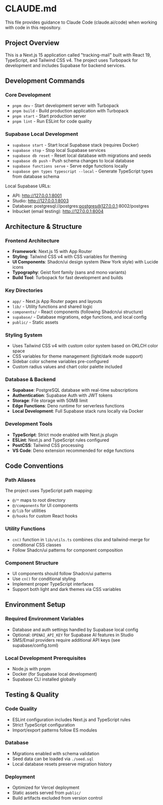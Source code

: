 # CLAUDE.md

This file provides guidance to Claude Code (claude.ai/code) when working with code in this repository.

## Project Overview

This is a Next.js 15 application called "tracking-mail" built with React 19, TypeScript, and Tailwind CSS v4. The project uses Turbopack for development and includes Supabase for backend services.

## Development Commands

### Core Development
- `pnpm dev` - Start development server with Turbopack
- `pnpm build` - Build production application with Turbopack
- `pnpm start` - Start production server
- `pnpm lint` - Run ESLint for code quality

### Supabase Local Development
- `supabase start` - Start local Supabase stack (requires Docker)
- `supabase stop` - Stop local Supabase services
- `supabase db reset` - Reset local database with migrations and seeds
- `supabase db push` - Push schema changes to local database
- `supabase functions serve` - Serve edge functions locally
- `supabase gen types typescript --local` - Generate TypeScript types from database schema

Local Supabase URLs:
- API: http://127.0.0.1:8001
- Studio: http://127.0.0.1:8003
- Database: postgresql://postgres:postgres@127.0.0.1:8002/postgres
- Inbucket (email testing): http://127.0.0.1:8004

## Architecture & Structure

### Frontend Architecture
- **Framework**: Next.js 15 with App Router
- **Styling**: Tailwind CSS v4 with CSS variables for theming
- **UI Components**: Shadcn/ui design system (New York style) with Lucide icons
- **Typography**: Geist font family (sans and mono variants)
- **Build Tool**: Turbopack for fast development and builds

### Key Directories
- `app/` - Next.js App Router pages and layouts
- `lib/` - Utility functions and shared logic
- `components/` - React components (following Shadcn/ui structure)
- `supabase/` - Database migrations, edge functions, and local config
- `public/` - Static assets

### Styling System
- Uses Tailwind CSS v4 with custom color system based on OKLCH color space
- CSS variables for theme management (light/dark mode support)
- Sidebar color scheme variables pre-configured
- Custom radius values and chart color palette included

### Database & Backend
- **Supabase**: PostgreSQL database with real-time subscriptions
- **Authentication**: Supabase Auth with JWT tokens
- **Storage**: File storage with 50MB limit
- **Edge Functions**: Deno runtime for serverless functions
- **Local Development**: Full Supabase stack runs locally via Docker

### Development Tools
- **TypeScript**: Strict mode enabled with Next.js plugin
- **ESLint**: Next.js and TypeScript rules configured
- **PostCSS**: Tailwind CSS processing
- **VS Code**: Deno extension recommended for edge functions

## Code Conventions

### Path Aliases
The project uses TypeScript path mapping:
- `@/*` maps to root directory
- `@/components` for UI components
- `@/lib` for utilities
- `@/hooks` for custom React hooks

### Utility Functions
- `cn()` function in `lib/utils.ts` combines clsx and tailwind-merge for conditional CSS classes
- Follow Shadcn/ui patterns for component composition

### Component Structure
- UI components should follow Shadcn/ui patterns
- Use `cn()` for conditional styling
- Implement proper TypeScript interfaces
- Support both light and dark themes via CSS variables

## Environment Setup

### Required Environment Variables
- Database and auth settings handled by Supabase local config
- Optional: `OPENAI_API_KEY` for Supabase AI features in Studio
- SMS/Email providers require additional API keys (see supabase/config.toml)

### Local Development Prerequisites
- Node.js with pnpm
- Docker (for Supabase local development)
- Supabase CLI installed globally

## Testing & Quality

### Code Quality
- ESLint configuration includes Next.js and TypeScript rules
- Strict TypeScript configuration
- Import/export patterns follow ES modules

### Database
- Migrations enabled with schema validation
- Seed data can be loaded via `./seed.sql`
- Local database resets preserve migration history

### Deployment
- Optimized for Vercel deployment
- Static assets served from `public/`
- Build artifacts excluded from version control